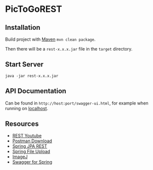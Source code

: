 # PicToGoREST
## Installation
Build project with [Maven](http://maven.apache.org)
```mvn clean package```.

Then there will be a ```rest-x.x.x.jar``` file in the ```target``` directory.

## Start Server
```java -jar rest-x.x.x.jar```

## API Documentation
Can be found in ```http://host:port/swagger-ui.html```, for example when running on [localhost](http://localhost:8080/swagger-ui.html).

## Resources
- [REST Youtube](https://www.youtube.com/watch?v=7YcW25PHnAA)
- [Postman Download](https://www.getpostman.com/)
- [Spring JPA REST](https://spring.io/guides/gs/accessing-data-rest/)
- [Spring File Upload](https://spring.io/guides/gs/uploading-files/)
- [ImageJ](https://imagej.net/Welcome)
- [Swagger for Spring](https://dzone.com/articles/spring-boot-restful-api-documentation-with-swagger)